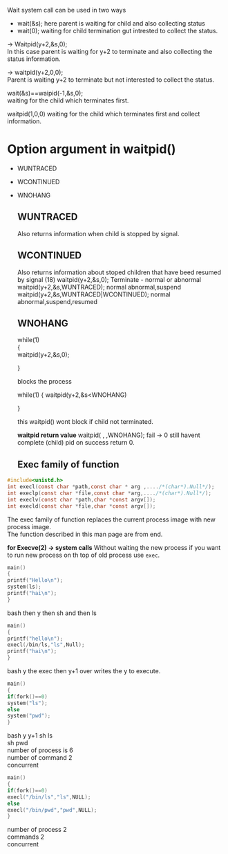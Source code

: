 Wait system call can be used in two ways    
- wait(&s);  here parent is waiting for child and also collecting status
- wait(0); waiting for child termination gut intrested  to collect the status.  

-> Waitpid(y+2,&s,0);  
In this case parent is waiting for y+2 to terminate and also collecting the status information.  

-> waitpid(y+2,0,0);  
Parent is waiting y+2 to terminate but not interested to collect the status.

wait(&s)==waipid(-1,&s,0);  
waiting for the child which terminates first.    

waitpid(1,0,0) waiting for the child which terminates first and collect information.  


# Option argument in waitpid()

- WUNTRACED
- WCONTINUED
- WNOHANG

  ## WUNTRACED

  Also returns information when child is stopped by signal.

  ## WCONTINUED

  Also returns information about stoped children that have beed resumed by signal (18)
  waitpid(y+2,&s,0);  Terminate - normal or abnormal  
  waitpid(y+2,&s,WUNTRACED);  normal abnormal,suspend  
  waitpid(y+2,&s,WUNTRACED|WCONTINUED); normal abnormal,suspend,resumed    

  ## WNOHANG

   while(1)  
  {  
  waitpid(y+2,&s,0);


  }  

  blocks the process

  while(1)
  {
  waitpid(y+2,&s<WNOHANG)

  }

  this waitpid() wont block if child not terminated.

  **waitpid return value**
  waitpid( , ,WNOHANG);
  fail -> 0 still havent complete (child)  pid on success return 0.

  ## Exec family of function

```c
#include<unistd.h>
int execl(const char *path,const char * arg ,..../*(char*).Null*/);
int execlp(const char *file,const char *arg,..../*(char*).Null*/);
int execlv(const char *path,char *const argv[]);
int execld(const char *file,char *const argv[]);
```

The exec family of function replaces the current process image with new process image.   
The function described in this man page are from end.

**for Execve(2) -> system calls**
Without waiting the new process if you want to run new process on th top of old process use `exec`.  

```c
main()
{
printf("Hello\n");
system(ls);
printf("hai\n");
}
```
bash then y then sh and then ls

```c
main()
{
printf("hello\n");
execl(/bin/ls,"ls",Null);
printf("hai\n");
}
```
bash y the exec then y+1 over writes the y to execute.  


```c
main()
{
if(fork()==0)
system("ls");
else
system("pwd");
}
```
bash y y+1 sh ls    
sh pwd   
number of process is 6    
number of command 2  
concurrent  


```c
main()
{
if(fork()==0)
execl("/bin/ls","ls",NULL);
else
execl("/bin/pwd","pwd",NULL);
}
```

number of process 2  
commands 2  
concurrent  

  
